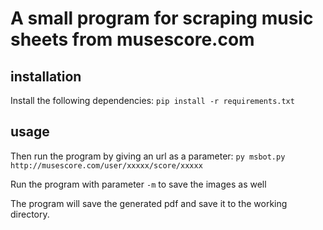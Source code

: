 # A small program for scraping music sheets from musescore.com

## installation

Install the following dependencies:
`pip install -r requirements.txt`

## usage

Then run the program by giving an url as a parameter:
`py msbot.py http://musescore.com/user/xxxxx/score/xxxxx`

Run the program with parameter `-m` to save the images as well

The program will save the generated pdf and save it to the working directory.
